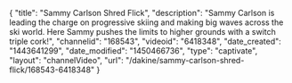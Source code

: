 {
    "title": "Sammy Carlson Shred Flick",
    "description": "Sammy Carlson is leading the charge on progressive skiing and making big waves across the ski world. Here Sammy pushes the limits to higher grounds with a switch triple cork!",
    "channelid": "168543",
    "videoid": "6418348",
    "date_created": "1443641299",
    "date_modified": "1450466736",
    "type": "captivate",
    "layout": "channelVideo",
    "url": "\/dakine\/sammy-carlson-shred-flick\/168543-6418348"
}